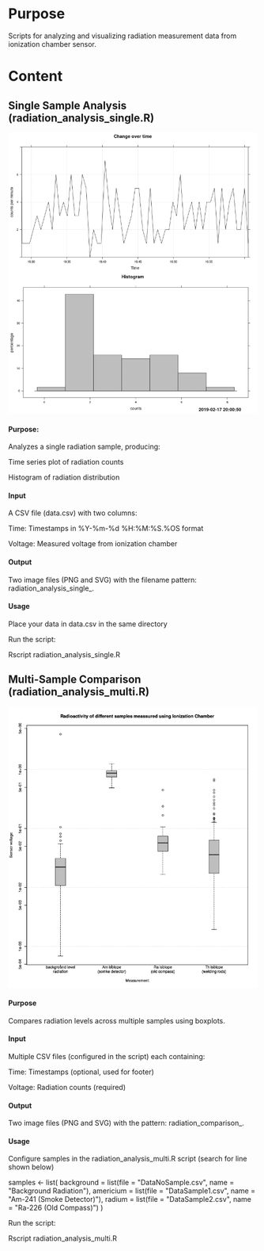 # Purpose

Scripts for analyzing and visualizing radiation measurement data from ionization chamber sensor.

# Content

## Single Sample Analysis (radiation_analysis_single.R)

![time_domain](https://raw.githubusercontent.com/RobertGawron/IonizationChamber/master/Documentation/Plots/time_domain_example.png)

#### Purpose:

Analyzes a single radiation sample, producing:

Time series plot of radiation counts

Histogram of radiation distribution

#### Input

A CSV file (data.csv) with two columns:

Time: Timestamps in %Y-%m-%d %H:%M:%S.%OS format

Voltage: Measured voltage from ionization chamber

#### Output

Two image files (PNG and SVG) with the filename pattern:
radiation_analysis_single_<timestamp>.<ext>

#### Usage

Place your data in data.csv in the same directory

Run the script:

Rscript radiation_analysis_single.R

## Multi-Sample Comparison (radiation_analysis_multi.R)

![boxplot](https://raw.githubusercontent.com/RobertGawron/IonizationChamber/master/Documentation/Plots/box_plot_example.png)

#### Purpose

Compares radiation levels across multiple samples using boxplots.

#### Input

Multiple CSV files (configured in the script) each containing:

Time: Timestamps (optional, used for footer)

Voltage: Radiation counts (required)

#### Output

Two image files (PNG and SVG) with the pattern:
radiation_comparison_<timestamp>.<ext>

#### Usage

Configure samples in the radiation_analysis_multi.R script (search for line shown below)

samples <- list(
  background = list(file = "DataNoSample.csv", name = "Background Radiation"),
  americium = list(file = "DataSample1.csv", name = "Am-241 (Smoke Detector)"),
  radium = list(file = "DataSample2.csv", name = "Ra-226 (Old Compass)")
)

Run the script:

Rscript radiation_analysis_multi.R


